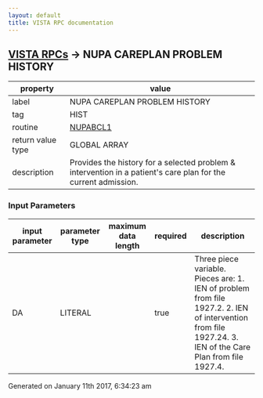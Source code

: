 ```yaml
---
layout: default
title: VISTA RPC documentation
---
```




## [VISTA RPCs](TableOfContent.md) &#8594; NUPA CAREPLAN PROBLEM HISTORY 

 property | value 
--- | --- 
 label | NUPA CAREPLAN PROBLEM HISTORY
 tag | HIST
 routine | [NUPABCL1](http://code.osehra.org/dox/Routine_NUPABCL1_source.html)
 return value type | GLOBAL ARRAY
 description | Provides the history for a selected problem & intervention in a patient's care plan for the current admission.

### Input Parameters

| input parameter | parameter type | maximum data length | required | description | 
| --- | --- | --- | --- | --- | 
| DA  | LITERAL |  | true | Three piece variable.  Pieces are: 1. IEN of problem from file 1927.2. 2. IEN of intervention from file 1927.24. 3. IEN of the Care Plan from file 1927.4. | 




Generated on January 11th 2017, 6:34:23 am